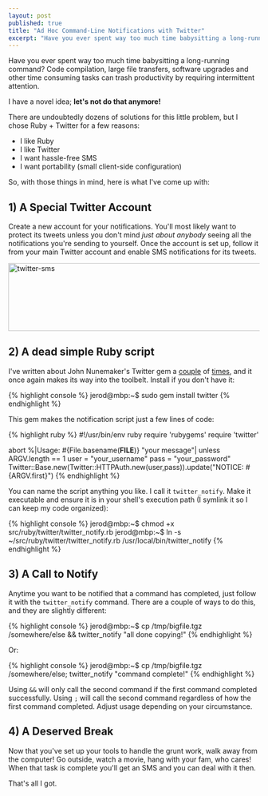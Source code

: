 ```yaml
---
layout: post
published: true
title: "Ad Hoc Command-Line Notifications with Twitter"
excerpt: "Have you ever spent way too much time babysitting a long-running command? Code compilation, large file transfers, software upgrades and other time consuming tasks can trash productivity by requiring intermittent attention. Here is a way to avoid the predicament."
---
```


Have you ever spent way too much time babysitting a long-running command? Code compilation, large file transfers, software upgrades and other time consuming tasks can trash productivity by requiring intermittent attention.

I have a novel idea; **let's not do that anymore!**

There are undoubtedly dozens of solutions for this little problem, but I chose Ruby + Twitter for a few reasons:

* I like Ruby
* I like Twitter
* I want hassle-free SMS
* I want portability (small client-side configuration)

So, with those things in mind, here is what I've come up with:


## 1) A Special Twitter Account

Create a new account for your notifications. You'll most likely want to protect its tweets unless you don't mind _just about anybody_ seeing all the notifications you're sending to yourself. Once the account is set up, follow it from your main Twitter account and enable SMS notifications for its tweets.

<img class="aligncenter size-full wp-image-767" title="twitter-sms" src="/wp-content/uploads/2009/11/twitter-sms.png" height="136" alt="twitter-sms" width="532" />

## 2) A dead simple Ruby script

I've written about John Nunemaker's Twitter gem a [couple][1] of [times][2], and it once again makes its way into the toolbelt. Install if you don't have it:

{% highlight console %}
jerod@mbp:~$ sudo gem install twitter
{% endhighlight %}

This gem makes the notification script just a few lines of code:

{% highlight ruby %}
#!/usr/bin/env ruby
require 'rubygems'
require 'twitter'

abort %|Usage: #{File.basename(__FILE__)} "your message"| unless ARGV.length == 1
user = "your_username"
pass = "your_password"
Twitter::Base.new(Twitter::HTTPAuth.new(user,pass)).update("NOTICE: #{ARGV.first}")
{% endhighlight %}

You can name the script anything you like. I call it `twitter_notify`. Make it executable and ensure it is in your shell's execution path (I symlink it so I can keep my code organized):

{% highlight console %}
jerod@mbp:~$ chmod +x src/ruby/twitter/twitter_notify.rb
jerod@mbp:~$ ln -s ~/src/ruby/twitter/twitter_notify.rb /usr/local/bin/twitter_notify
{% endhighlight %}

## 3) A Call to Notify

Anytime you want to be notified that a command has completed, just follow it with the `twitter_notify` command. There are a couple of ways to do this, and they are slightly different:

{% highlight console %}
jerod@mbp:~$ cp /tmp/bigfile.tgz /somewhere/else && twitter_notify "all done copying!"
{% endhighlight %}

Or:

{% highlight console %}
jerod@mbp:~$ cp /tmp/bigfile.tgz /somewhere/else; twitter_notify "command complete!"
{% endhighlight %}

Using `&&` will only call the second command if the first command completed successfully. Using `;` will call the second command regardless of how the first command completed. Adjust usage depending on your circumstance.

## 4) A Deserved Break

Now that you've set up your tools to handle the grunt work, walk away from the computer! Go outside, watch a movie, hang with your fam, who cares! When that task is complete you'll get an SMS and you can deal with it then.

That's all I got.


[1]: /2009/05/expand-your-twitter-network-in-less-than-15-lines-of-ruby/
[2]: /2009/05/see-which-twitterers-dont-follow-youback-in-less-than-15-lines-of-ruby/

